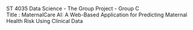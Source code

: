  ST 4035 Data Science - The Group Project - Group C <br>
Title : MaternalCare AI: A Web-Based Application for Predicting Maternal Health Risk Using Clinical Data
